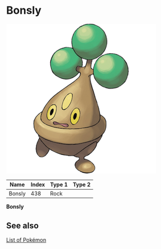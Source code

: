 # Bonsly


![Bonsly](images/438.png)

| **Name** | **Index** | **Type 1** | **Type 2** |
|----|----|----|----|
| Bonsly | 438 | Rock  |  |

**Bonsly** 

## See also

[List of Pokémon](../pokemon.md)
